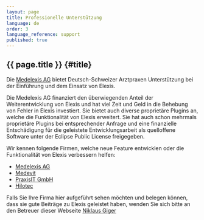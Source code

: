 ```yaml
---
layout: page
title: Professionelle Unterstützung 
language: de 
order: 3 
language_reference: support 
published: true
---
```


{{ page.title }} {#title}
----------

Die [Medelexis AG](http://www.medelexis.ch) bietet Deutsch-Schweizer Arztpraxen
Unterstützung bei der Einführung und dem Einsatz von Elexis.

Die Medelexis AG finanziert den überwiegenden Anteil der Weiterentwicklung von Elexis
und hat viel Zeit und Geld in die Behebung von Fehler in Elexis investiert.
Sie bietet auch diverse proprietäre Plugins an, welche die Funktionalität von Elexis 
erweitert. Sie hat auch schon mehrmals proprietäre Plugins bei entsprechender Anfrage
und eine finanzielle Entschädigung für die geleistete Entwicklungsarbeit als
quelloffene Software unter der Eclipse Public License freigegeben.

Wir kennen folgende Firmen, welche neue Feature entwicklen oder die Funktionalität
von Elexis verbessern helfen:
* [Medelexis AG](http://www.medelexis.ch)
* [Medevit](http://www.medevit.at)
* [PraxisIT GmbH](https://www.praxisit.net/)
* [Hilotec](http://www.hilotec.com)

Falls Sie Ihre Firma hier aufgeführt sehen möchten und belegen können,
dass sie gute Beiträge zu Elexis geleistet haben, wenden Sie sich bitte
an den Betreuer dieser Webseite [Niklaus Giger](mailto:niklaus.giger@member.fsf.org)


